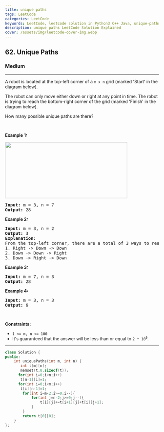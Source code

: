 ```yaml
---
title: unique paths
tags: LeetCode
categories: LeetCode
keywords: LeetCode, leetcode solution in Python3 C++ Java, unique-paths solution
description: unique paths LeetCode Solution Explained
cover: /assets/img/leetcode-cover-img.webp
---
```



<h2>62. Unique Paths</h2><h3>Medium</h3><hr><div><p>A robot is located at the top-left corner of a <code>m x n</code> grid (marked 'Start' in the diagram below).</p>

<p>The robot can only move either down or right at any point in time. The robot is trying to reach the bottom-right corner of the grid (marked 'Finish' in the diagram below).</p>

<p>How many possible unique paths are there?</p>

<p>&nbsp;</p>
<p><strong>Example 1:</strong></p>
<img src="https://assets.leetcode.com/uploads/2018/10/22/robot_maze.png" style="width: 400px; height: 183px;">
<pre><strong>Input:</strong> m = 3, n = 7
<strong>Output:</strong> 28
</pre>

<p><strong>Example 2:</strong></p>

<pre><strong>Input:</strong> m = 3, n = 2
<strong>Output:</strong> 3
<strong>Explanation:</strong>
From the top-left corner, there are a total of 3 ways to reach the bottom-right corner:
1. Right -&gt; Down -&gt; Down
2. Down -&gt; Down -&gt; Right
3. Down -&gt; Right -&gt; Down
</pre>

<p><strong>Example 3:</strong></p>

<pre><strong>Input:</strong> m = 7, n = 3
<strong>Output:</strong> 28
</pre>

<p><strong>Example 4:</strong></p>

<pre><strong>Input:</strong> m = 3, n = 3
<strong>Output:</strong> 6
</pre>

<p>&nbsp;</p>
<p><strong>Constraints:</strong></p>

<ul>
	<li><code>1 &lt;= m, n &lt;= 100</code></li>
	<li>It's guaranteed that the answer will be less than or equal to <code>2 * 10<sup>9</sup></code>.</li>
</ul>
</div>

---




```cpp
class Solution {
public:
    int uniquePaths(int m, int n) {
       int t[m][n];
       memset(t,0,sizeof(t));
      for(int i=0;i<n;i++)
       t[m-1][i]=1;
      for(int i=0;i<m;i++)
       t[i][n-1]=1;
        for(int i=m-2;i>=0;i--){
            for(int j=n-2;j>=0;j--){
                t[i][j]+=t[i+1][j]+t[i][j+1];
            }
        }
        return t[0][0];
    }
};
```
